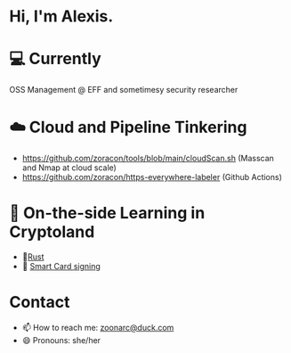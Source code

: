 # Hi, I'm Alexis.

# 💻 Currently
OSS Management @ EFF and sometimesy security researcher

# ☁️ Cloud and Pipeline Tinkering
- https://github.com/zoracon/tools/blob/main/cloudScan.sh (Masscan and Nmap at cloud scale)
- https://github.com/zoracon/https-everywhere-labeler (Github Actions)

# :key: On-the-side Learning in Cryptoland
- 🦀[Rust](https://github.com/zoracon/rust-crypto)
- :lock_with_ink_pen: [Smart Card signing](https://github.com/zoracon/tools/blob/main/smartcard_signing.sh)

# Contact
- 📫 How to reach me: zoonarc@duck.com
- 😄 Pronouns: she/her
